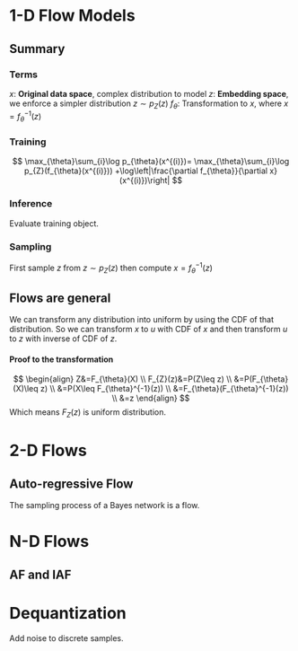 # 1-D Flow Models
## Summary
### Terms
$x$: **Original data space**, complex distribution to model
$z$: **Embedding space**, we enforce a simpler distribution $z\sim p_{Z}(z)$
$f_{\theta}$: Transformation to $x$, where $x = f_{\theta}^{-1}(z)$
### Training
$$
\max_{\theta}\sum_{i}\log p_{\theta}(x^{(i)})=
\max_{\theta}\sum_{i}\log p_{Z}(f_{\theta}(x^{(i)}))
+\log\left|\frac{\partial f_{\theta}}{\partial x}(x^{(i)})\right|
$$
### Inference
Evaluate training object.
### Sampling
First sample $z$ from $z\sim p_{Z}(z)$ then compute $x=f_{\theta}^{-1}(z)$
## Flows are general
We can transform any distribution into uniform by using the CDF of that distribution. So we can transform $x$ to $u$ with CDF of $x$ and then transform $u$ to $z$ with inverse of CDF of $z$.
#### Proof to the transformation
$$
\begin{align}
Z&=F_{\theta}(X) \\
F_{Z}(z)&=P(Z\leq z) \\
&=P(F_{\theta}(X)\leq z) \\
&=P(X\leq F_{\theta}^{-1}(z)) \\
&=F_{\theta}(F_{\theta}^{-1}(z)) \\
&=z
\end{align}
$$
Which means  $F_{Z}(z)$ is uniform distribution.
# 2-D Flows
## Auto-regressive Flow
The sampling process of a Bayes network is a flow.

# N-D Flows
## AF and IAF
# Dequantization
Add noise to discrete samples.